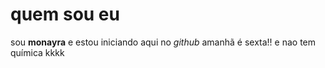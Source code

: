# quem sou eu

  sou **monayra** e estou iniciando aqui no _github_
amanhã é sexta!!
e nao tem química kkkk
